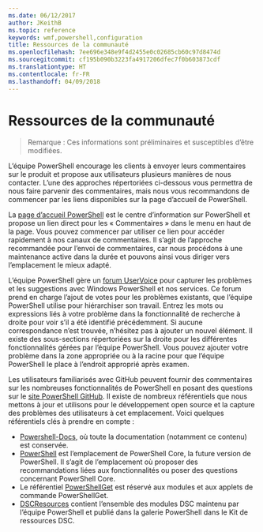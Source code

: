 ```yaml
---
ms.date: 06/12/2017
author: JKeithB
ms.topic: reference
keywords: wmf,powershell,configuration
title: Ressources de la communauté
ms.openlocfilehash: 7ee696e348e9f4d2455e0c02685cb60c97d8474d
ms.sourcegitcommit: cf195b090b3223fa4917206dfec7f0b603873cdf
ms.translationtype: HT
ms.contentlocale: fr-FR
ms.lasthandoff: 04/09/2018
---
```

# <a name="community-resources"></a>Ressources de la communauté #
> Remarque : Ces informations sont préliminaires et susceptibles d’être modifiées.

L’équipe PowerShell encourage les clients à envoyer leurs commentaires sur le produit et propose aux utilisateurs plusieurs manières de nous contacter.
L’une des approches répertoriées ci-dessous vous permettra de nous faire parvenir des commentaires, mais nous vous recommandons de commencer par les liens disponibles sur la page d’accueil de PowerShell.

La [page d’accueil PowerShell](https://microsoft.com/powershell) est le centre d’information sur PowerShell et propose un lien direct pour les « Commentaires » dans le menu en haut de la page.
Vous pouvez commencer par utiliser ce lien pour accéder rapidement à nos canaux de commentaires.
Il s’agit de l’approche recommandée pour l’envoi de commentaires, car nous procédons à une maintenance active dans la durée et pouvons ainsi vous diriger vers l’emplacement le mieux adapté.

L’équipe PowerShell gère un [forum UserVoice](https://windowsserver.uservoice.com/forums/301869-powershell/) pour capturer les problèmes et les suggestions avec Windows PowerShell et nos services.
Ce forum prend en charge l’ajout de votes pour les problèmes existants, que l’équipe PowerShell utilise pour hiérarchiser son travail.
Entrez les mots ou expressions liés à votre problème dans la fonctionnalité de recherche à droite pour voir s’il a été identifié précédemment.
Si aucune correspondance n’est trouvée, n’hésitez pas à ajouter un nouvel élément.
Il existe des sous-sections répertoriées sur la droite pour les différentes fonctionnalités gérées par l’équipe PowerShell.
Vous pouvez ajouter votre problème dans la zone appropriée ou à la racine pour que l’équipe PowerShell le place à l’endroit approprié après examen.

Les utilisateurs familiarisés avec GitHub peuvent fournir des commentaires sur les nombreuses fonctionnalités de PowerShell en posant des questions sur le [site PowerShell GitHub](https://github.com/powershell).
Il existe de nombreux référentiels que nous mettons à jour et utilisons pour le développement open source et la capture des problèmes des utilisateurs à cet emplacement.
Voici quelques référentiels clés à prendre en compte :

* [Powershell-Docs](https://github.com/PowerShell/powershell-docs), où toute la documentation (notamment ce contenu) est conservée.
* [PowerShell](https://github.com/PowerShell/powershell) est l’emplacement de PowerShell Core, la future version de PowerShell.
Il s’agit de l’emplacement où proposer des recommandations liées aux fonctionnalités ou poser des questions concernant PowerShell Core.
* Le référentiel [PowerShellGet](https://github.com/PowerShell/powershellget) est réservé aux modules et aux applets de commande PowerShellGet.
* [DSCResources](https://github.com/PowerShell/DscResources) contient l’ensemble des modules DSC maintenu par l’équipe PowerShell et publié dans la galerie PowerShell dans le Kit de ressources DSC.